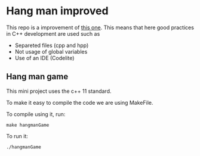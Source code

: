 # Hang man improved

This repo is a improvement of [this one](https://github.com/emeath/C_Harder-Better-Faster-Stronger/tree/main/hangman_game). This means that here good practices in C++ development are used such as 
- Separeted files (cpp and hpp)
- Not usage of global variables
- Use of an IDE (Codelite)

## Hang man game

This mini project uses the c++ 11 standard.

To make it easy to compile the code we are using MakeFile.

To compile using it, run:

```shell
make hangmanGame
```

To run it:

```shell
./hangmanGame
```
